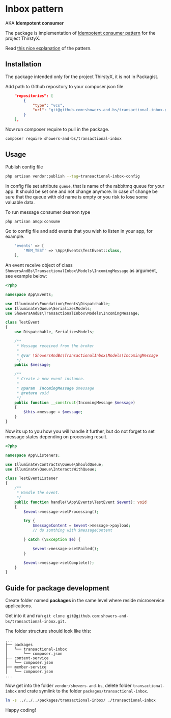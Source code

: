 # Inbox pattern

AKA **Idempotent consumer**

The package is implementation of [Idempotent consumer pattern](https://microservices.io/patterns/communication-style/idempotent-consumer.html) for the project ThirstyX.

Read [this nice explanation](https://softwaremill.com/microservices-101/#inbox-pattern) of the pattern.

## Installation

The package intended only for the project ThirstyX, it is not in Packagist.

Add path to Github repository to your composer.json file.

```json
    "repositories": [
        {
            "type": "vcs",
            "url": "git@github.com:showers-and-bs/transactional-inbox.git"
        }
    ],
```
Now run composer require to pull in the package.

```sh
composer require showers-and-bs/transactional-inbox
```
## Usage

Publish config file

```sh
php artisan vendor:publish --tag=transactional-inbox-config
```

In config file set attribute `queue`, that is name of the rabbitmq queue for your app. It should be set one and not change anymore. In case of change be sure that the queue with old name is empty or you risk to lose some valuable data.

To run message consumer deamon type

```sh
php artisan amqp:consume
```

Go to config file and add events that you wish to listen in your app, for example.

```php
    'events' => [
        'MEM_TEST' => \App\Events\TestEvent::class,
    ],
```

An event receive object of class `ShowersAndBs\TransactionalInbox\Models\IncomingMessage` as argument, see example below:

```php
<?php

namespace App\Events;

use Illuminate\Foundation\Events\Dispatchable;
use Illuminate\Queue\SerializesModels;
use ShowersAndBs\TransactionalInbox\Models\IncomingMessage;

class TestEvent
{
    use Dispatchable, SerializesModels;

    /**
     * Message received from the broker
     *
     * @var \ShowersAndBs\TransactionalInbox\Models\IncomingMessage
     */
    public $message;

    /**
     * Create a new event instance.
     *
     * @param  IncomingMessage $message
     * @return void
     */
    public function __construct(IncomingMessage $message)
    {
        $this->message = $message;
    }
}
```

Now its up to you how you will handle it further, but do not forget to set message states depending on processing result.
```php
<?php

namespace App\Listeners;

use Illuminate\Contracts\Queue\ShouldQueue;
use Illuminate\Queue\InteractsWithQueue;

class TestEventListener
{
    /**
     * Handle the event.
     */
    public function handle(\App\Events\TestEvent $event): void
    {
        $event->message->setProcessing();

        try {
            $messageContent = $event->message->payload;
            // do somthing with $messageContent

        } catch (\Exception $e) {

            $event->message->setFailed();
        }

        $event->message->setComplete();
    }
}
```

## Guide for package development

Create folder named **packages** in the same level where reside microservice applications.

Get into it and run `git clone git@github.com:showers-and-bs/transactional-inbox.git`.

The folder structure should look like this:

<pre>
<code>...
&#9500;&#9472;&#9472; packages
&#9474;   &#9492;&#9472;&#9472; transactional-inbox
&#9474;       &#9492;&#9472;&#9472; composer.json
&#9500;&#9472;&#9472; content-service
&#9474;   &#9492;&#9472;&#9472; composer.json
&#9500;&#9472;&#9472; member-service
&#9474;   &#9492;&#9472;&#9472; composer.json
...</code>
</pre>

Now get into the folder `vendor/showers-and-bs`, delete folder `transactional-inbox` and crate symlink to the folder `packages/transactional-inbox`.

```sh
ln -s ../../../packages/transactional-inbox/ ./transactional-inbox
```

Happy coding!
